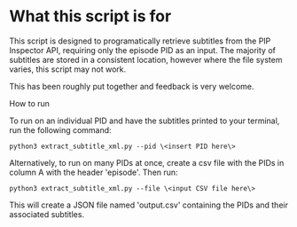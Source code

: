 # What this script is for

This script is designed to programatically retrieve subtitles from the PIP Inspector API, requiring only the episode PID as an input. The majority of subtitles are stored in a consistent location, however where the file system varies, this script may not work.

This has been roughly put together and feedback is very welcome.

How to run

To run on an individual PID and have the subtitles printed to your terminal, run the following command:
```
python3 extract_subtitle_xml.py --pid \<insert PID here\>
```

Alternatively, to run on many PIDs at once, create a csv file with the PIDs in column A with the header 'episode'. Then run:
```
python3 extract_subtitle_xml.py --file \<input CSV file here\>
```
This will create a JSON file named 'output.csv' containing the PIDs and their associated subtitles.



